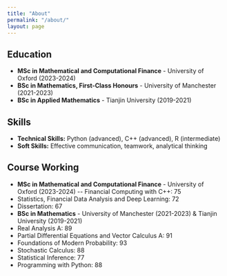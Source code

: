 ```yaml
---
title: "About"
permalink: "/about/"
layout: page
---
```


## Education
- **MSc in Mathematical and Computational Finance** - University of Oxford (2023-2024)
- **BSc in Mathematics, First-Class Honours** - University of Manchester (2021-2023)
- **BSc in Applied Mathematics** - Tianjin University (2019-2021)

## Skills
- **Technical Skills:** Python (advanced), C++ (advanced), R (intermediate)
- **Soft Skills:** Effective communication, teamwork, analytical thinking

## Course Working
- **MSc in Mathematical and Computational Finance** - University of Oxford (2023-2024)
-- Financial Computing with C++: 75
- Statistics, Financial Data Analysis and Deep Learning: 72
- Dissertation: 67
- **BSc in Mathematics** - University of Manchester (2021-2023) & Tianjin University (2019-2021)
- Real Analysis A: 89
- Partial Differential Equations and Vector Calculus A: 91
- Foundations of Modern Probability: 93
- Stochastic Calculus: 88
- Statistical Inference: 77
- Programming with Python: 88

